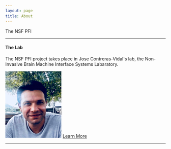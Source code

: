 ```yaml
---
layout: page
title: About
---
```

The NSF PFI 



<hr>
<h4>The Lab</h4>
<div float="left">
<p align="left">The NSF PFI project takes place in Jose Contreras-Vidal's lab, the Non-Invasive Brain Machine Interface Systems Labaratory.</p>
<img height="35%" width="35%" src="/photos/AKilicarslan.jpeg" />
<a class="button" href="/lab/">Learn More</a>
<hr>
